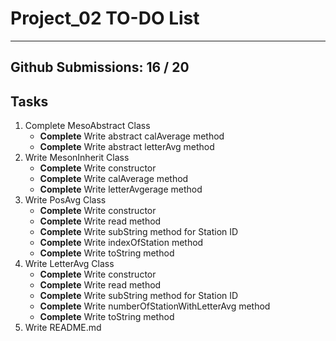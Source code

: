 # Project_02 TO-DO List
_____________________
## Github Submissions:		16 / 20
## Tasks
1. Complete MesoAbstract Class
	* __Complete__ Write abstract calAverage method
	* __Complete__ Write abstract letterAvg method
2. Write MesonInherit Class
	* __Complete__ Write constructor
	* __Complete__ Write calAverage method
	* __Complete__ Write letterAvgerage method
3. Write PosAvg Class
	* __Complete__ Write constructor
	* __Complete__ Write read method
	* __Complete__ Write subString method for Station ID
	* __Complete__ Write indexOfStation method
	* __Complete__ Write toString method
4. Write LetterAvg Class
	* __Complete__ Write constructor
	* __Complete__ Write read method
	* __Complete__ Write subString method for Station ID
	* __Complete__ Write numberOfStationWithLetterAvg method
	* __Complete__ Write toString method
5. Write README.md